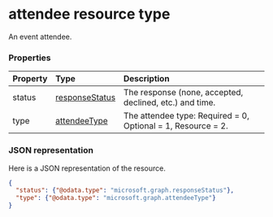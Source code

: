 # attendee resource type

An event attendee.


### Properties
| Property	   | Type	|Description|
|:---------------|:--------|:----------|
|status|[responseStatus](responsestatus.md)|The response (none, accepted, declined, etc.) and time.|
|type|[attendeeType](attendeetype.md)|The attendee type: Required = 0, Optional = 1, Resource = 2.|

### JSON representation

Here is a JSON representation of the resource.

<!-- {
  "blockType": "resource",
  "optionalProperties": [

  ],
  "@odata.type": "microsoft.graph.attendee"
}-->

```json
{
  "status": {"@odata.type": "microsoft.graph.responseStatus"},
  "type": {"@odata.type": "microsoft.graph.attendeeType"}
}

```

<!-- uuid: 8fcb5dbc-d5aa-4681-8e31-b001d5168d79
2015-10-25 14:57:30 UTC -->
<!-- {
  "type": "#page.annotation",
  "description": "attendee resource",
  "keywords": "",
  "section": "documentation",
  "tocPath": ""
}-->